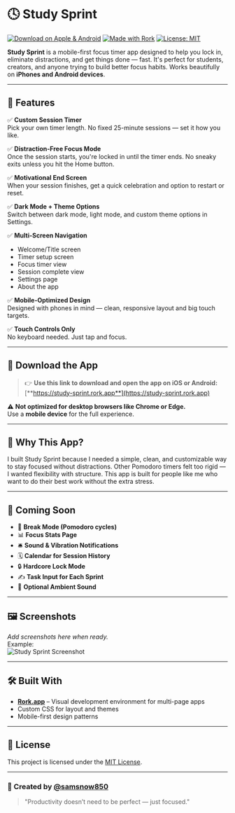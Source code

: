 # 🕓 Study Sprint

[![Download on Apple & Android](https://img.shields.io/badge/Download-iOS%20%26%20Android-3CB371?style=for-the-badge&logo=apple)](https://study-sprint.rork.app)
[![Made with Rork](https://img.shields.io/badge/Built%20With-Rork.app-blueviolet?style=for-the-badge)](https://rork.app)
[![License: MIT](https://img.shields.io/badge/license-MIT-yellow.svg?style=for-the-badge)](LICENSE)

**Study Sprint** is a mobile-first focus timer app designed to help you lock in, eliminate distractions, and get things done — fast. It's perfect for students, creators, and anyone trying to build better focus habits. Works beautifully on **iPhones and Android devices**.

---

## 🌟 Features

✅ **Custom Session Timer**  
Pick your own timer length. No fixed 25-minute sessions — set it how you like.

✅ **Distraction-Free Focus Mode**  
Once the session starts, you're locked in until the timer ends. No sneaky exits unless you hit the Home button.

✅ **Motivational End Screen**  
When your session finishes, get a quick celebration and option to restart or reset.

✅ **Dark Mode + Theme Options**  
Switch between dark mode, light mode, and custom theme options in Settings.

✅ **Multi-Screen Navigation**  
- Welcome/Title screen  
- Timer setup screen  
- Focus timer view  
- Session complete view  
- Settings page  
- About the app

✅ **Mobile-Optimized Design**  
Designed with phones in mind — clean, responsive layout and big touch targets.

✅ **Touch Controls Only**  
No keyboard needed. Just tap and focus.

---

## 📲 Download the App

> 👉 **Use this link to download and open the app on iOS or Android:**  
> [**https://study-sprint.rork.app**](https://study-sprint.rork.app)

⚠️ **Not optimized for desktop browsers like Chrome or Edge.**  
Use a **mobile device** for the full experience.

---

## 🧠 Why This App?

I built Study Sprint because I needed a simple, clean, and customizable way to stay focused without distractions. Other Pomodoro timers felt too rigid — I wanted flexibility with structure. This app is built for people like me who want to do their best work without the extra stress.

---

## 📌 Coming Soon

- 🍅 **Break Mode (Pomodoro cycles)**
- 📊 **Focus Stats Page**
- 🛎️ **Sound & Vibration Notifications**
- 🗓️ **Calendar for Session History**
- 🔒 **Hardcore Lock Mode**
- ✍️ **Task Input for Each Sprint**
- 🎵 **Optional Ambient Sound**

---

## 🖼️ Screenshots

_Add screenshots here when ready._  
Example:  
![Study Sprint Screenshot](assets/screenshot-1.png)

---

## 🛠️ Built With

- **[Rork.app](https://rork.app)** – Visual development environment for multi-page apps  
- Custom CSS for layout and themes  
- Mobile-first design patterns

---

## 📄 License

This project is licensed under the [MIT License](LICENSE).

---

### 👋 Created by [@samsnow850](https://github.com/samsnow850)

> "Productivity doesn’t need to be perfect — just focused."
